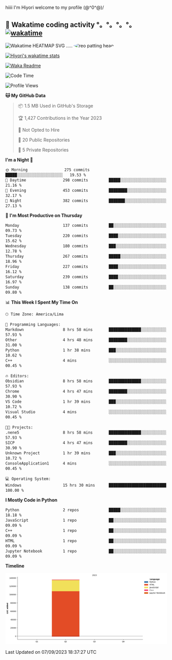 hiiii I'm Hiyori welcome to my profile \(@^0^@)/

## 🦄 Wakatime coding activity °。°。°。°。[![wakatime](https://wakatime.com/badge/user/49dba2c5-26e1-43a7-9d07-e0f8613d1227.svg)](https://wakatime.com/@49dba2c5-26e1-43a7-9d07-e0f8613d1227) 
<img src="https://wakatime.com/share/@ziajoriii7/ef87015d-57e0-4afb-bb56-1a99a24ea312.svg" width="600" alt="Wakatime HEATMAP SVG"/> ..... <img src="https://i.postimg.cc/RFM2CQFY/reo-patting.webp" alt="reo patting head" width="200" style="border-radius: 50%;">

 [![Hiyori's wakatime stats](https://github-readme-stats.vercel.app/api/wakatime?username=ziajoriii7&theme=buefy&range=last_year&is_including_today=true&layout=compact&hide=markdown)](https://github.com/anuraghazra/github-readme-stats)
 

[![Waka Readme](https://github.com/hiyorijl/hiyorijl/actions/workflows/Waka%20Readme.yml/badge.svg)](https://github.com/hiyorijl/hiyorijl/actions/workflows/Waka%20Readme.yml)

<!--START_SECTION:waka-->
![Code Time](http://img.shields.io/badge/Code%20Time-374%20hrs%2045%20mins-blue)

![Profile Views](http://img.shields.io/badge/Profile%20Views-0-blue)

**🐱 My GitHub Data** 

> 📦 1.5 MB Used in GitHub's Storage 
 > 
> 🏆 1,427 Contributions in the Year 2023
 > 
> 🚫 Not Opted to Hire
 > 
> 📜 20 Public Repositories 
 > 
> 🔑 5 Private Repositories 
 > 
**I'm a Night 🦉** 

```text
🌞 Morning                275 commits         █████░░░░░░░░░░░░░░░░░░░░   19.53 % 
🌆 Daytime                298 commits         █████░░░░░░░░░░░░░░░░░░░░   21.16 % 
🌃 Evening                453 commits         ████████░░░░░░░░░░░░░░░░░   32.17 % 
🌙 Night                  382 commits         ███████░░░░░░░░░░░░░░░░░░   27.13 % 
```
📅 **I'm Most Productive on Thursday** 

```text
Monday                   137 commits         ██░░░░░░░░░░░░░░░░░░░░░░░   09.73 % 
Tuesday                  220 commits         ████░░░░░░░░░░░░░░░░░░░░░   15.62 % 
Wednesday                180 commits         ███░░░░░░░░░░░░░░░░░░░░░░   12.78 % 
Thursday                 267 commits         █████░░░░░░░░░░░░░░░░░░░░   18.96 % 
Friday                   227 commits         ████░░░░░░░░░░░░░░░░░░░░░   16.12 % 
Saturday                 239 commits         ████░░░░░░░░░░░░░░░░░░░░░   16.97 % 
Sunday                   138 commits         ██░░░░░░░░░░░░░░░░░░░░░░░   09.80 % 
```


📊 **This Week I Spent My Time On** 

```text
🕑︎ Time Zone: America/Lima

💬 Programming Languages: 
Markdown                 8 hrs 58 mins       ██████████████░░░░░░░░░░░   57.93 % 
Other                    4 hrs 48 mins       ████████░░░░░░░░░░░░░░░░░   31.00 % 
Python                   1 hr 38 mins        ███░░░░░░░░░░░░░░░░░░░░░░   10.62 % 
C++                      4 mins              ░░░░░░░░░░░░░░░░░░░░░░░░░   00.45 % 

🔥 Editors: 
Obsidian                 8 hrs 58 mins       ██████████████░░░░░░░░░░░   57.93 % 
Chrome                   4 hrs 47 mins       ████████░░░░░░░░░░░░░░░░░   30.90 % 
VS Code                  1 hr 39 mins        ███░░░░░░░░░░░░░░░░░░░░░░   10.72 % 
Visual Studio            4 mins              ░░░░░░░░░░░░░░░░░░░░░░░░░   00.45 % 

🐱‍💻 Projects: 
.nene5                   8 hrs 58 mins       ██████████████░░░░░░░░░░░   57.93 % 
SICP                     4 hrs 47 mins       ████████░░░░░░░░░░░░░░░░░   30.90 % 
Unknown Project          1 hr 39 mins        ███░░░░░░░░░░░░░░░░░░░░░░   10.72 % 
ConsoleApplication1      4 mins              ░░░░░░░░░░░░░░░░░░░░░░░░░   00.45 % 

💻 Operating System: 
Windows                  15 hrs 30 mins      █████████████████████████   100.00 % 
```

**I Mostly Code in Python** 

```text
Python                   2 repos             █████░░░░░░░░░░░░░░░░░░░░   18.18 % 
JavaScript               1 repo              ██░░░░░░░░░░░░░░░░░░░░░░░   09.09 % 
C++                      1 repo              ██░░░░░░░░░░░░░░░░░░░░░░░   09.09 % 
HTML                     1 repo              ██░░░░░░░░░░░░░░░░░░░░░░░   09.09 % 
Jupyter Notebook         1 repo              ██░░░░░░░░░░░░░░░░░░░░░░░   09.09 % 
```



**Timeline**

![Lines of Code chart](https://raw.githubusercontent.com/hiyorijl/hiyorijl/main/assets/bar_graph.png)


 Last Updated on 07/09/2023 18:37:27 UTC
<!--END_SECTION:waka-->

